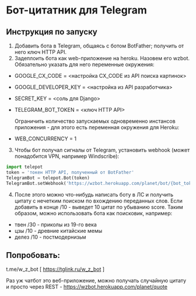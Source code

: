 # Бот-цитатник для Telegram

## Инструкция по запуску

1. Добавить бота в Telegram, общаясь с ботом BotFather; получить от него ключ HTTP API.
2. Задеплоить бота как web-приложение на heroku. Назовем его wzbot.
Обязательно указать для него переменные окружения:
* GOOGLE_CX_CODE = <настройка CX_CODE из API поиска картинок>
* GOOGLE_DEVELOPER_KEY = <настройка из API разработчика>
* SECRET_KEY = <соль для Django>
* TELEGRAM_BOT_TOKEN = <ключ HTTP API>

  Ограничить количество запускаемых одновременно инстансов приложения - для этого есть переменная окружения для Heroku:
* WEB_CONCURRENCY = 1
3. Чтобы бот получал сигналы от Telegram, установить webhook (может понадобится VPN, например Windscribe):
```python
import telepot
token = 'токен HTTP API, полученный от BotFather'
TelegramBot = telepot.Bot(token)
TelegramBot.setWebhook('https://wzbot.herokuapp.com/planet/bot/{bot_token}/'.format(bot_token=token))
```

4. После этого можно что-нибудь написать боту в ЛС и получить цитату с нечетким поиском по вхождению переданных слов.
Если добавить в конце /10 - выведет 10 цитат по убыванию score. Таким образом, можно использовать бота как поисковик, например:
* твен /30 - приколы из 19-го века
* цзы /10 - древние китайские мемы
* делез /10 - постмодернизьм

## Попробовать:
t.me/w_z_bot [ https://tglink.ru/w_z_bot ]

Раз уж чатбот это веб-приложение, можно получать случайную цитату и просто через REST - https://wzbot.herokuapp.com/planet/quote